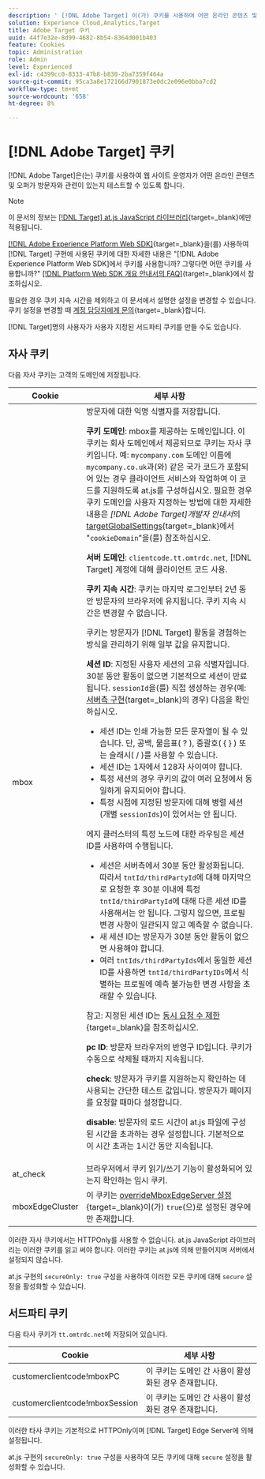 ```yaml
---
description: ' [!DNL Adobe Target] 이(가) 쿠키를 사용하여 어떤 온라인 콘텐츠 및 오퍼가 방문자와 관련이 있는지 테스트하는 기능을 웹 사이트 운영자에게 제공하는 방법에 대해 알아봅니다.'
solution: Experience Cloud,Analytics,Target
title: Adobe Target 쿠키
uuid: 44f7e32e-8d99-4682-8b54-8364d001b403
feature: Cookies
topic: Administration
role: Admin
level: Experienced
exl-id: c4399cc0-8333-47b8-b830-2ba7359f464a
source-git-commit: 95ca3a8e172166d7901873e0dc2e096e0bba7cd2
workflow-type: tm+mt
source-wordcount: '658'
ht-degree: 8%

---
```


# [!DNL Adobe Target] 쿠키

[!DNL Adobe Target]은(는) 쿠키를 사용하여 웹 사이트 운영자가 어떤 온라인 콘텐츠 및 오퍼가 방문자와 관련이 있는지 테스트할 수 있도록 합니다.

>[!NOTE]
>
>이 문서의 정보는 [[!DNL Target] at.js JavaScript 라이브러리](https://experienceleague.adobe.com/docs/target-dev/developer/client-side/at-js-implementation/functions-overview/targetglobalsettings.html){target=_blank}에만 적용됩니다.
>
>[[!DNL Adobe Experience Platform Web SDK]](https://experienceleague.adobe.com/docs/experience-platform/edge/home.html){target=_blank}을(를) 사용하여 [!DNL Target] 구현에 사용된 쿠키에 대한 자세한 내용은 &quot;[!DNL Adobe Experience Platform Web SDK]에서 쿠키를 사용합니까? 그렇다면 어떤 쿠키를 사용합니까?&quot; [[!DNL Platform Web SDK 개요 안내서의 FAQ]](https://experienceleague.adobe.com/docs/experience-platform/edge/web-sdk-faq.html){target=_blank}에서 참조하십시오.
>
>필요한 경우 쿠키 지속 시간을 제외하고 이 문서에서 설명한 설정을 변경할 수 있습니다. 쿠키 설정을 변경할 때 [계정 담당자에게 문의](https://experienceleague.adobe.com/docs/target/using/cmp-resources-and-contact-information.html){target=_blank}합니다.
>
>[!DNL Target]명의 사용자가 사용자 지정된 서드파티 쿠키를 만들 수도 있습니다.

## 자사 쿠키

다음 자사 쿠키는 고객의 도메인에 저장됩니다.

| Cookie | 세부 사항 |
| --- | --- |
| mbox | 방문자에 대한 익명 식별자를 저장합니다.<P>**쿠키 도메인**: mbox를 제공하는 도메인입니다. 이 쿠키는 회사 도메인에서 제공되므로 쿠키는 자사 쿠키입니다. 예: `mycompany.com` 도메인 이름에 `mycompany.co.uk`과(와) 같은 국가 코드가 포함되어 있는 경우 클라이언트 서비스와 작업하여 이 코드를 지원하도록 at.js를 구성하십시오. 필요한 경우 쿠키 도메인을 사용자 지정하는 방법에 대한 자세한 내용은 *[!DNL Adobe Target]개발자 안내서*&#x200B;의 [targetGlobalSettings](https://experienceleague.adobe.com/docs/target-dev/developer/client-side/at-js-implementation/functions-overview/targetglobalsettings.html){target=_blank}에서 &quot;`cookieDomain`&quot;을(를) 참조하십시오.<P>**서버 도메인**: `clientcode.tt.omtrdc.net`, [!DNL Target] 계정에 대해 클라이언트 코드 사용.<P>**쿠키 지속 시간**: 쿠키는 마지막 로그인부터 2년 동안 방문자의 브라우저에 유지됩니다. 쿠키 지속 시간은 변경할 수 없습니다.<P>쿠키는 방문자가 [!DNL Target] 활동을 경험하는 방식을 관리하기 위해 일부 값을 유지합니다.<P>**세션 ID**: 지정된 사용자 세션의 고유 식별자입니다. 30분 동안 활동이 없으면 기본적으로 세션이 만료됩니다. `sessionId`을(를) 직접 생성하는 경우(예: [서버측 구현](https://experienceleague.adobe.com/docs/target-dev/developer/server-side/server-side-overview.html){target=_blank}의 경우) 다음을 확인하십시오.<ul><li>세션 ID는 인쇄 가능한 모든 문자열이 될 수 있습니다. 단, 공백, 물음표( ? ), 중괄호( { } ) 또는 슬래시( / )를 사용할 수 있습니다.</li><li>세션 ID는 1자에서 128자 사이여야 합니다.</li><li>특정 세션의 경우 쿠키의 값이 여러 요청에서 동일하게 유지되어야 합니다.</li><li>특정 시점에 지정된 방문자에 대해 병렬 세션(개별 `sessionIds`)이 있어서는 안 됩니다.</li></ul>에지 클러스터의 특정 노드에 대한 라우팅은 세션 ID를 사용하여 수행됩니다.<ul><li>세션은 서버측에서 30분 동안 활성화됩니다. 따라서 `tntId/thirdPartyId`에 대해 마지막으로 요청한 후 30분 이내에 특정 `tntId/thirdPartyId`에 대해 다른 세션 ID를 사용해서는 안 됩니다. 그렇지 않으면, 프로필 변경 사항이 일관되지 않고 예측할 수 없습니다.</li><li>새 세션 ID는 방문자가 30분 동안 활동이 없으면 사용해야 합니다.</li><li>여러 `tntIds/thirdPartyIds`에서 동일한 세션 ID를 사용하면 `tntId/thirdPartyIDs`에서 식별하는 프로필에 예측 불가능한 변경 사항을 초래할 수 있습니다.</li></ul>참고: 지정된 세션 ID는 [동시 요청 수 제한](https://experienceleague.adobe.com/docs/target/using/troubleshoot/target-limits.html?lang=en#content-delivery){target=_blank}을 참조하십시오.<P>**pc ID**: 방문자 브라우저의 반영구 ID입니다. 쿠키가 수동으로 삭제될 때까지 지속됩니다.<P>**check**: 방문자가 쿠키를 지원하는지 확인하는 데 사용되는 간단한 테스트 값입니다. 방문자가 페이지를 요청할 때마다 설정합니다.<P>**disable**: 방문자의 로드 시간이 at.js 파일에 구성된 시간을 초과하는 경우 설정합니다. 기본적으로 이 시간 초과는 1시간 동안 지속됩니다. |
| at_check | 브라우저에서 쿠키 읽기/쓰기 기능이 활성화되어 있는지 확인하는 임시 쿠키. |
| mboxEdgeCluster | 이 쿠키는 [overrideMboxEdgeServer 설정](https://experienceleague.adobe.com/docs/target-dev/developer/client-side/at-js-implementation/functions-overview/targetglobalsettings.html){target=_blank}이(가) `true`(으)로 설정된 경우에만 존재합니다. |

이러한 자사 쿠키에서는 HTTPOnly를 사용할 수 없습니다. at.js JavaScript 라이브러리는 이러한 쿠키를 읽고 써야 합니다. 이러한 쿠키는 at.js에 의해 만들어지며 서버에서 설정되지 않습니다.

at.js 구현의 `secureOnly: true` 구성을 사용하여 이러한 모든 쿠키에 대해 `secure` 설정을 활성화할 수 있습니다.

## 서드파티 쿠키

다음 타사 쿠키가 `tt.omtrdc.net`에 저장되어 있습니다.

| Cookie | 세부 사항 |
| --- | --- |
| customerclientcode!mboxPC | 이 쿠키는 도메인 간 사용이 활성화된 경우 존재합니다. |
| customerclientcode!mboxSession | 이 쿠키는 도메인 간 사용이 활성화된 경우 존재합니다. |

이러한 타사 쿠키는 기본적으로 HTTPOnly이며 [!DNL Target] Edge Server에 의해 설정됩니다.

at.js 구현의 `secureOnly: true` 구성을 사용하여 모든 쿠키에 대해 `secure` 설정을 활성화할 수 있습니다.